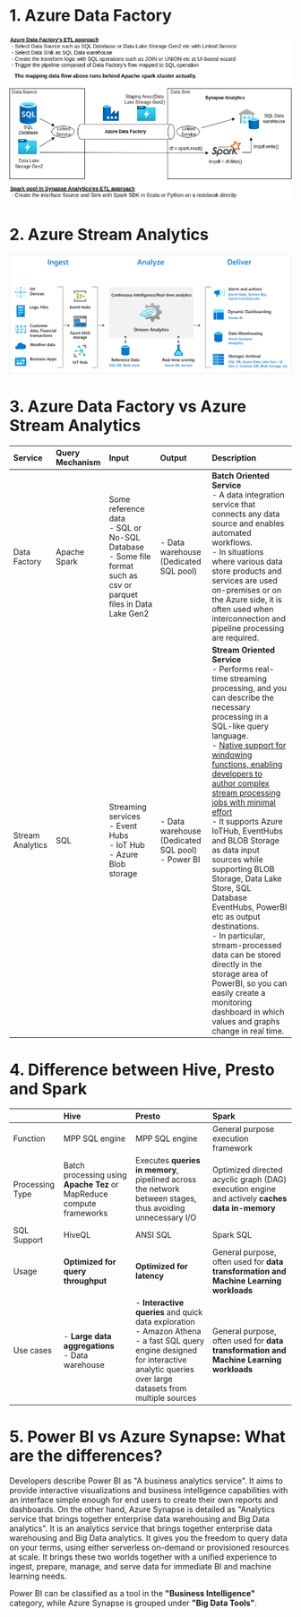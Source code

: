 # 1. Azure Data Factory

![AzureDataFactory.drawio.png](https://github.com/developer-onizuka/Diagrams/blob/main/AzureDataFactory/AzureDataFactory.drawio.png)

# 2. Azure Stream Analytics

![stream-analytics-e2e-pipeline.png](https://github.com/developer-onizuka/AzureDataFactory/blob/main/stream-analytics-e2e-pipeline.png)

# 3. Azure Data Factory vs Azure Stream Analytics

| Service | Query Mechanism | Input | Output | Description |
| :--- | :--- | :--- | :--- | :--- |
| Data Factory | Apache Spark | Some reference data <br> - SQL or No-SQL Database <br> - Some file format such as csv or parquet files in Data Lake Gen2 | - Data warehouse (Dedicated SQL pool) | **Batch Oriented Service** <br> - A data integration service that connects any data source and enables automated workflows.<br> - In situations where various data store products and services are used on-premises or on the Azure side, it is often used when interconnection and pipeline processing are required. |
| Stream Analytics | SQL | Streaming services <br> - Event Hubs <br> - IoT Hub <br> - Azure Blob storage | - Data warehouse (Dedicated SQL pool) <br> - Power BI | **Stream Oriented Service** <br> - Performs real-time streaming processing, and you can describe the necessary processing in a SQL-like query language.<br> - [Native support for windowing functions, enabling developers to author complex stream processing jobs with minimal effort](https://learn.microsoft.com/en-us/azure/stream-analytics/stream-analytics-window-functions) <br> - It supports Azure IoTHub, EventHubs and BLOB Storage as data input sources while supporting BLOB Storage, Data Lake Store, SQL Database EventHubs, PowerBI etc as output destinations.<br> - In particular, stream-processed data can be stored directly in the storage area of PowerBI, so you can easily create a monitoring dashboard in which values and graphs change in real time.|


# 4. Difference between Hive, Presto and Spark

| | Hive | Presto | Spark |
| :--- | :--- | :--- | :--- |
|Function| MPP SQL engine | MPP SQL engine | General purpose execution framework |
|Processing Type| Batch processing using **Apache Tez** or MapReduce compute frameworks | Executes **queries in memory**, pipelined across the network between stages, thus avoiding unnecessary I/O | Optimized directed acyclic graph (DAG) execution engine and actively **caches data in-memory** |
|SQL Support| HiveQL | ANSI SQL | Spark SQL |
|Usage| **Optimized for query throughput** | **Optimized for latency** | General purpose, often used for **data transformation and Machine Learning workloads** |
|Use cases| - **Large data aggregations** <br> - Data warehouse | - **Interactive queries** and quick data exploration <br> - Amazon Athena <br> - a fast SQL query engine designed for interactive analytic queries over large datasets from multiple sources | General purpose, often used for **data transformation and Machine Learning workloads** |


# 5. Power BI vs Azure Synapse: What are the differences?

Developers describe Power BI as "A business analytics service". It aims to provide interactive visualizations and business intelligence capabilities with an interface simple enough for end users to create their own reports and dashboards. On the other hand, Azure Synapse is detailed as "Analytics service that brings together enterprise data warehousing and Big Data analytics". It is an analytics service that brings together enterprise data warehousing and Big Data analytics. It gives you the freedom to query data on your terms, using either serverless on-demand or provisioned resources at scale. It brings these two worlds together with a unified experience to ingest, prepare, manage, and serve data for immediate BI and machine learning needs.

Power BI can be classified as a tool in the **"Business Intelligence"** category, while Azure Synapse is grouped under **"Big Data Tools"**.
